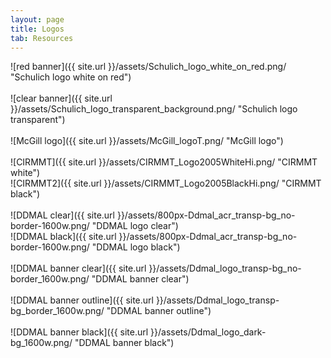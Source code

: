 ```yaml
---
layout: page
title: Logos
tab: Resources
---
```


![red banner]({{ site.url }}/assets/Schulich_logo_white_on_red.png/ "Schulich logo white on red")  
<br>
![clear banner]({{ site.url }}/assets/Schulich_logo_transparent_background.png/ "Schulich logo transparent")  
<br>
![McGill logo]({{ site.url }}/assets/McGill_logoT.png/ "McGill logo")  
<br>
![CIRMMT]({{ site.url }}/assets/CIRMMT_Logo2005WhiteHi.png/ "CIRMMT white")
<br>
![CIRMMT2]({{ site.url }}/assets/CIRMMT_Logo2005BlackHi.png/ "CIRMMT black")  
<br>
![DDMAL clear]({{ site.url }}/assets/800px-Ddmal_acr_transp-bg_no-border-1600w.png/ "DDMAL logo clear")
<br>
![DDMAL black]({{ site.url }}/assets/800px-Ddmal_acr_transp-bg_no-border-1600w.png/ "DDMAL logo black")  
<br>
![DDMAL banner clear]({{ site.url }}/assets/Ddmal_logo_transp-bg_no-border_1600w.png/ "DDMAL banner clear")  
<br>
![DDMAL banner outline]({{ site.url }}/assets/Ddmal_logo_transp-bg_border_1600w.png/ "DDMAL banner outline")  
<br>
![DDMAL banner black]({{ site.url }}/assets/Ddmal_logo_dark-bg_1600w.png/ "DDMAL banner black")
